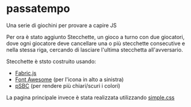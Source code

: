 # passatempo
Una serie di giochini per provare a capire JS

Per ora è stato aggiunto Stecchette, un gioco a turno con due giocatori, dove ogni giocatore deve cancellare una o più stecchette consecutive e nella stessa riga, cercando di lasciare l'ultima stecchetta all'avversario.

Stecchette è ststo costruito usando:
- [Fabric.js](https://github.com/fabricjs/fabric.js)
- [Font Awesome](https://fontawesome.com/) (per l'icona in alto a sinistra)
- [pSBC](https://github.com/PimpTrizkit/PJs/blob/master/pSBC.js) (per rendere più chiari/scuri i colori)

La pagina principale invece è stata realizzata utilizzando [simple.css](https://simplecss.org/)